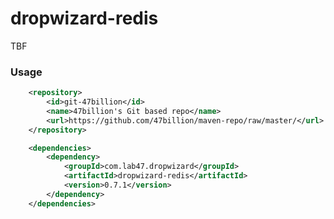 dropwizard-redis
================

TBF

### Usage

```xml
	<repository>
		<id>git-47billion</id>
		<name>47billion's Git based repo</name>
		<url>https://github.com/47billion/maven-repo/raw/master/</url>
	</repository>
```

```xml
    <dependencies>
        <dependency>
            <groupId>com.lab47.dropwizard</groupId>
            <artifactId>dropwizard-redis</artifactId>
            <version>0.7.1</version>
        </dependency>
    </dependencies>
```
